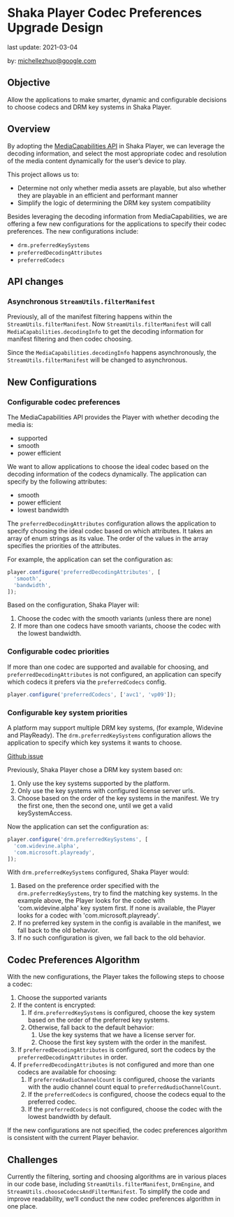 # Shaka Player Codec Preferences Upgrade Design

last update: 2021-03-04

by: [michellezhuo@google.com](mailto:michellezhuo@google.com)


## Objective

Allow the applications to make smarter, dynamic and configurable decisions to
choose codecs and DRM key systems in Shaka Player.


## Overview

By adopting the [MediaCapabilities API][] in Shaka Player, we can leverage the
decoding information, and select the most appropriate codec and resolution of
the media content dynamically for the user’s device to play.

This project allows us to:
- Determine not only whether media assets are playable, but also whether they
  are playable in an efficient and performant manner
- Simplify the logic of determining the DRM key system compatibility

Besides leveraging the decoding information from MediaCapabilities, we are
offering a few new configurations for the applications to specify their codec
preferences. The new configurations include:
- `drm.preferredKeySystems`
- `preferredDecodingAttributes`
- `preferredCodecs`

[MediaCapabilities API]: https://developer.mozilla.org/en-US/docs/Web/API/Media_Capabilities_API


## API changes

### Asynchronous `StreamUtils.filterManifest`

Previously, all of the manifest filtering happens within the
`StreamUtils.filterManifest`. Now `StreamUtils.filterManifest` will call
`MediaCapabilities.decodingInfo` to get the decoding information for manifest
filtering and then codec choosing.

Since the `MediaCapabilities.decodingInfo` happens asynchronously, the
`StreamUtils.filterManifest` will be changed to asynchronous.


## New Configurations

### Configurable codec preferences

The MediaCapabilities API provides the Player with whether decoding the media
is:
- supported
- smooth
- power efficient

We want to allow applications to choose the ideal codec based on the decoding
information of the codecs dynamically. The application can specify by
the following attributes:
- smooth
- power efficient
- lowest bandwidth

The `preferredDecodingAttributes` configuration allows the application to
specify choosing the ideal codec based on which attributes. It takes an array
of enum strings as its value. The order of the values in the array specifies
the priorities of the attributes.

For example, the application can set the configuration as:

```js
player.configure('preferredDecodingAttributes', [
  'smooth',
  'bandwidth',
]);
```

Based on the configuration, Shaka Player will:
1. Choose the codec with the smooth variants (unless there are none)
2. If more than one codecs have smooth variants, choose the codec with the
   lowest bandwidth.

### Configurable codec priorities

If more than one codec are supported and available for choosing, and
`preferredDecodingAttributes` is not configured, an application can specify
which codecs it prefers via the `preferredCodecs` config.

```js
player.configure('preferredCodecs', ['avc1', 'vp09']);
```

### Configurable key system priorities

A platform may support multiple DRM key systems, (for example, Widevine and
PlayReady). The `drm.preferredKeySystems` configuration allows the application
to specify which key systems it wants to choose.

[Github issue](https://github.com/shaka-project/shaka-player/issues/3002)

Previously, Shaka Player chose a DRM key system based on:
1. Only use the key systems supported by the platform.
2. Only use the key systems with configured license server urls.
3. Choose based on the order of the key systems in the manifest. We try the
first one, then the second one, until we get a valid keySystemAccess.

Now the application can set the configuration as:

```js
player.configure('drm.preferredKeySystems', [
  'com.widevine.alpha',
  'com.microsoft.playready',
]);
```

With `drm.preferredKeySystems` configured, Shaka Player would:
1. Based on the preference order specified with the `drm.preferredKeySystems`,
   try to find the matching key systems. In the example above, the Player looks
   for the codec with 'com.widevine.alpha' key system first. If none is
   available, the Player looks for a codec with 'com.microsoft.playready'.
2. If no preferred key system in the config is available in the manifest, we
   fall back to the old behavior.
3. If no such configuration is given, we fall back to the old behavior.


## Codec Preferences Algorithm

With the new configurations, the Player takes the following steps to choose a
codec:
1. Choose the supported variants
2. If the content is encrypted:
   1. If `drm.preferredKeySystems` is configured, choose the key system based on
      the order of the preferred key systems.
   2. Otherwise, fall back to the default behavior:
      1. Use the key systems that we have a license server for.
      2. Choose the first key system with the order in the manifest.
4. If `preferredDecodingAttributes` is configured, sort the codecs by the
   `preferredDecodingAttributes` in order.
5. If `preferredDecodingAttributes` is not configured and more than one codecs
   are available for choosing:
   1. If `preferredAudioChannelCount` is configured, choose the variants with
      the audio channel count equal to `preferredAudioChannelCount`.
   2. If the `preferredCodecs` is configured, choose the codecs equal to the
      preferred codec.
   3. If the `preferredCodecs` is not configured, choose the codec with the
      lowest bandwidth by default.

If the new configurations are not specified, the codec preferences algorithm is
consistent with the current Player behavior.


## Challenges

Currently the filtering, sorting and choosing algorithms are in various places
in our code base, including `StreamUtils.filterManifest`, `DrmEngine`, and
`StreamUtils.chooseCodecsAndFilterManifest`.  To simplify the code and improve
readability, we’ll conduct the new codec preferences algorithm in one place.
